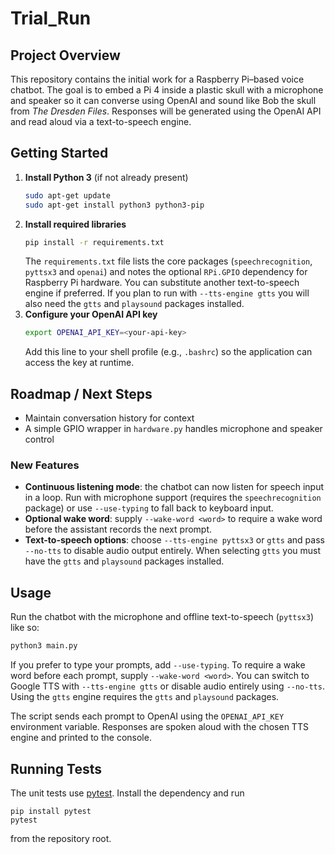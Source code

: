 # Trial_Run

## Project Overview
This repository contains the initial work for a Raspberry Pi–based voice chatbot. The goal is to embed a Pi 4 inside a plastic skull with a microphone and speaker so it can converse using OpenAI and sound like Bob the skull from *The Dresden Files*. Responses will be generated using the OpenAI API and read aloud via a text-to-speech engine.

## Getting Started
1. **Install Python 3** (if not already present)
   ```bash
   sudo apt-get update
   sudo apt-get install python3 python3-pip
   ```
2. **Install required libraries**
   ```bash
   pip install -r requirements.txt
   ```
   The `requirements.txt` file lists the core packages (`speechrecognition`,
   `pyttsx3` and `openai`) and notes the optional `RPi.GPIO` dependency for
   Raspberry Pi hardware. You can substitute another text-to-speech engine if
   preferred. If you plan to run with ``--tts-engine gtts`` you will also need
   the ``gtts`` and ``playsound`` packages installed.
3. **Configure your OpenAI API key**
   ```bash
   export OPENAI_API_KEY=<your-api-key>
   ```
   Add this line to your shell profile (e.g., `.bashrc`) so the application can access the key at runtime.

## Roadmap / Next Steps
- Maintain conversation history for context
- A simple GPIO wrapper in `hardware.py` handles microphone and speaker control

### New Features
- **Continuous listening mode**: the chatbot can now listen for speech input
  in a loop. Run with microphone support (requires the ``speechrecognition``
  package) or use ``--use-typing`` to fall back to keyboard input.
- **Optional wake word**: supply ``--wake-word <word>`` to require a wake word
  before the assistant records the next prompt.
- **Text-to-speech options**: choose ``--tts-engine pyttsx3`` or ``gtts`` and
  pass ``--no-tts`` to disable audio output entirely. When selecting
  ``gtts`` you must have the ``gtts`` and ``playsound`` packages installed.

## Usage

Run the chatbot with the microphone and offline text-to-speech (``pyttsx3``) like so:
```bash
python3 main.py
```

If you prefer to type your prompts, add ``--use-typing``. To require a wake word
before each prompt, supply ``--wake-word <word>``. You can switch to Google TTS
with ``--tts-engine gtts`` or disable audio entirely using ``--no-tts``.
Using the ``gtts`` engine requires the ``gtts`` and ``playsound`` packages.

The script sends each prompt to OpenAI using the ``OPENAI_API_KEY`` environment
variable. Responses are spoken aloud with the chosen TTS engine and printed to
the console.

## Running Tests

The unit tests use [pytest](https://pytest.org/). Install the dependency and run
```
pip install pytest
pytest
```
from the repository root.
